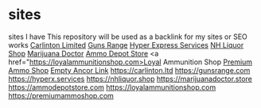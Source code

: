 # sites
sites I have
This repository will be used as a backlink for my sites or SEO works
<a href="https://carlinton.ltd"> Carlinton Limited</a>
<a href="https://gunsrange.com"> Guns Range</a>
<a href="https://hyperx.services"> Hyper Express Services</a>
<a href="https://nhliquor.shop"> NH Liquor Shop</a>
<a href="https://marijuanadoctor.store"> Marijuana Doctor</a>
<a href="https://ammodepotstore.com"> Ammo Depot Store</a>
<a href="https://loyalammunitionshop.com>Loyal Ammunition Shop</a>
<a href="https://premiumammoshop.com"> Premium Ammo Shop</a>
                                     <a href="#">Empty Ancor Link</a>
            https://carlinton.ltd
https://gunsrange.com
https://hyperx.services
https://nhliquor.shop
https://marijuanadoctor.store
https://ammodepotstore.com
https://loyalammunitionshop.com
https://premiumammoshop.com                                    
